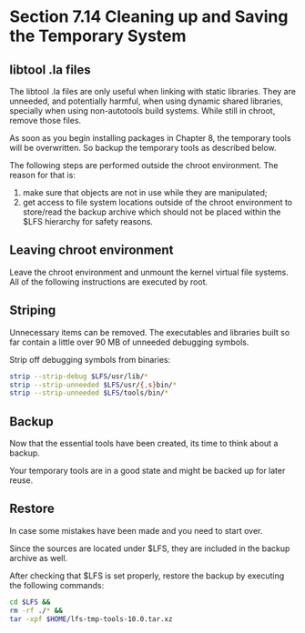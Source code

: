 # Section 7.14 Cleaning up and Saving the Temporary System

## libtool .la files
The libtool .la files are only useful when linking with static libraries. They
are unneeded, and potentially harmful, when using dynamic shared libraries,
specially when using non-autotools build systems. While still in chroot, remove
those files.

As soon as you begin installing packages in Chapter 8, the temporary tools will
be overwritten. So backup the temporary tools as described below.

The following steps are performed outside the chroot environment. The reason for
that is:
1. make sure that objects are not in use while they are manipulated;
2. get access to file system locations outside of the chroot environment to
store/read the backup archive which should not be placed within the $LFS
hierarchy for safety reasons.

## Leaving chroot environment
Leave the chroot environment and unmount the kernel virtual file systems. All of
the following instructions are executed by root.

## Striping
Unnecessary items can be removed. The executables and libraries built so far
contain a little over 90 MB of unneeded debugging symbols.

Strip off debugging symbols from binaries:
```bash
strip --strip-debug $LFS/usr/lib/*
strip --strip-unneeded $LFS/usr/{,s}bin/*
strip --strip-unneeded $LFS/tools/bin/*
```

## Backup
Now that the essential tools have been created, its time to think about a
backup.

Your temporary tools are in a good state and might be backed up for later reuse.

## Restore
In case some mistakes have been made and you need to start over.

Since the sources are located under $LFS, they are included in the backup
archive as well.

After checking that $LFS is set properly, restore the backup by executing the
following commands:
```bash
cd $LFS &&
rm -rf ./* &&
tar -xpf $HOME/lfs-tmp-tools-10.0.tar.xz
```


